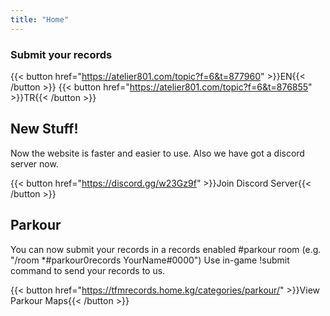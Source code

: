 ```yaml
---
title: "Home"
---
```


### Submit your records

{{< button href="https://atelier801.com/topic?f=6&t=877960" >}}EN{{< /button >}}
{{< button href="https://atelier801.com/topic?f=6&t=876855" >}}TR{{< /button >}}

## New Stuff!

Now the website is faster and easier to use. Also we have got a discord server now.

{{< button href="https://discord.gg/w23Gz9f" >}}Join Discord Server{{< /button >}}

## Parkour

You can now submit your records in a records enabled #parkour room (e.g. "/room \*#parkour0records YourName#0000")
Use in-game !submit command to send your records to us.

{{< button href="https://tfmrecords.home.kg/categories/parkour/" >}}View Parkour Maps{{< /button >}}

